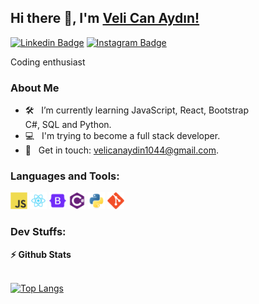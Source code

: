 ## Hi there 👋, I'm [Veli Can Aydın!](https://github.com/VeliCanAydin)

[![Linkedin Badge](https://img.shields.io/badge/-LinkedIn-0e76a8?style=flat-square&logo=Linkedin&logoColor=white)](https://www.linkedin.com/in/veli-can-ayd%C4%B1n-1815461b8/)
[![Instagram Badge](https://img.shields.io/badge/-Instagram-e4405f?style=flat-square&logo=Instagram&logoColor=white)](https://www.instagram.com/can.aydnx/)

Coding enthusiast 


### About Me

- 🛠 &nbsp; I’m currently learning JavaScript, React, Bootstrap <br /> C#, SQL and Python.
- 💻 &nbsp; I'm trying to become a full stack developer.
- 📧 &nbsp; Get in touch: velicanaydin1044@gmail.com.


### Languages and Tools:

<code><img height="27" src="https://raw.githubusercontent.com/devicons/devicon/master/icons/javascript/javascript-original.svg" alt="react"></code>
<code><img height="27" src="https://raw.githubusercontent.com/github/explore/80688e429a7d4ef2fca1e82350fe8e3517d3494d/topics/react/react.png" alt="react"></code>
<code><img height="27" src="https://raw.githubusercontent.com/devicons/devicon/master/icons/bootstrap/bootstrap-plain.svg" alt="bootstrap"></code>
<code><img height="27" src="https://raw.githubusercontent.com/devicons/devicon/master/icons/csharp/csharp-plain.svg" alt="csharp"></code>
<code><img height="27" src="https://raw.githubusercontent.com/devicons/devicon/master/icons/python/python-original.svg" alt="python"></code>
<code><img height="27" src="https://raw.githubusercontent.com/devicons/devicon/master/icons/git/git-original.svg" alt="git"></code>


### Dev Stuffs:
	
  <summary><b>⚡ Github Stats</b></summary> </br>

[![Top Langs](https://github-readme-stats.vercel.app/api/top-langs/?username=VeliCanAydin&layout=compact)](https://github.com/anuraghazra/github-readme-stats)
